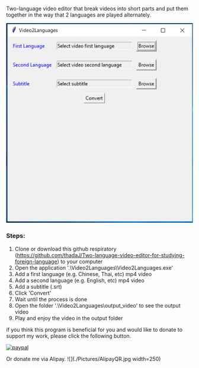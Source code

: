 
Two-language video editor that break videos into short parts and put them together in the way that 2 languages are played alternately.

![](./Pictures/GUI.JPG)

### Steps:

 1. Clone or download this github respiratory (https://github.com/thadaJ/Two-language-video-editor-for-studying-foreign-language) to your computer
 2. Open the application '.\Video2Languages\Video2Languages.exe'
 3. Add a first language (e.g. Chinese, Thai, etc) mp4  video
 4. Add a second language (e.g. English, etc) mp4 video
 5. Add a subtitle (.srt)
 6. Click 'Convert'
 7. Wait until the process is done
 8. Open the folder '.\Video2Languages\output_video' to see the output video
 9. Play and enjoy the video in the output folder 


if you think this program is beneficial for you and would like to donate to support my work, please click the following button.

[![paypal](https://www.paypalobjects.com/en_GB/TH/i/btn/btn_donateCC_LG.gif)](https://www.paypal.com/cgi-bin/webscr?cmd=_s-xclick&hosted_button_id=Q22NBYPTW9DZ4&source=url)

Or donate me via Alipay.
![](./Pictures/AlipayQR.jpg width=250)

